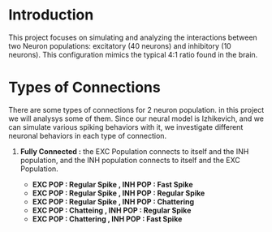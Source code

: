 # Introduction
This project focuses on simulating and analyzing the interactions between two Neuron populations: excitatory (40 neurons) and inhibitory (10 neurons). This configuration mimics the typical 4:1 ratio found in the brain.
# Types of Connections
There are some types of connections for 2 neuron population. in this project we will analysys some of them. Since our neural model is Izhikevich, and we can simulate various spiking behaviors with it, we investigate different neuronal behaviors in each type of connection.
1. **Fully Connected :** the EXC Population connects to itself and the INH population, and the INH population connects to itself and the EXC Population.
   
   * **EXC POP : Regular Spike , INH POP : Fast Spike**
   * **EXC POP : Regular Spike , INH POP : Regular Spike**
   * **EXC POP : Regular Spike , INH POP : Chattering**
   * **EXC POP : Chatteing , INH POP : Regular Spike**
   * **EXC POP : Chattering , INH POP : Fast Spike**
